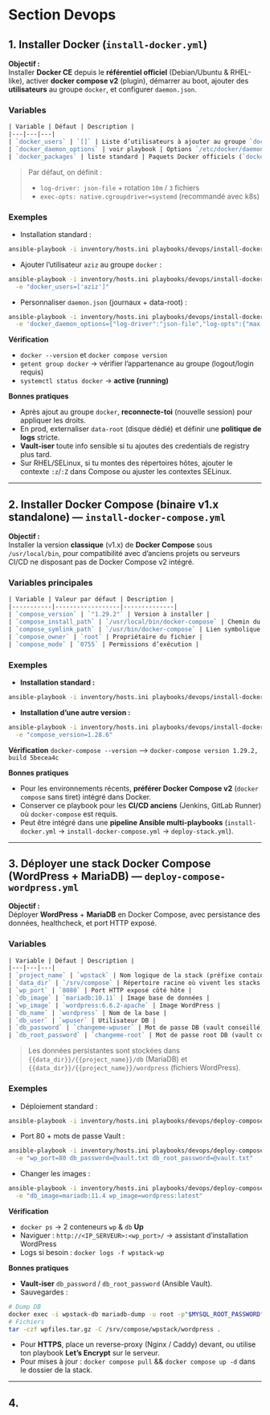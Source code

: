# Section Devops

## 1. Installer Docker (`install-docker.yml`)

**Objectif :**  
Installer **Docker CE** depuis le **référentiel officiel** (Debian/Ubuntu & RHEL-like), activer **docker compose v2** (plugin), démarrer au boot, ajouter des **utilisateurs** au groupe `docker`, et configurer `daemon.json`.

### Variables
```perl
| Variable | Défaut | Description |
|---|---|---|
| `docker_users` | `[]` | Liste d’utilisateurs à ajouter au groupe `docker` |
| `docker_daemon_options` | voir playbook | Options `/etc/docker/daemon.json` (logs, cgroupdriver, etc.) |
| `docker_packages` | liste standard | Paquets Docker officiels (`docker-ce`, `docker-compose-plugin`, …) |
```
> Par défaut, on définit :  
> - `log-driver: json-file` + rotation `10m` / `3` fichiers  
> - `exec-opts: native.cgroupdriver=systemd` (recommandé avec k8s)

### Exemples

- Installation standard :
```bash
ansible-playbook -i inventory/hosts.ini playbooks/devops/install-docker.yml
```
- Ajouter l’utilisateur `aziz` au groupe `docker` :
```bash
ansible-playbook -i inventory/hosts.ini playbooks/devops/install-docker.yml \
  -e "docker_users=['aziz']"
```
- Personnaliser `daemon.json` (journaux + data-root) :
```bash
ansible-playbook -i inventory/hosts.ini playbooks/devops/install-docker.yml \
  -e 'docker_daemon_options={"log-driver":"json-file","log-opts":{"max-size":"50m","max-file":"5"},"data-root":"/data/docker"}'
```

**Vérification**
- `docker --version` et `docker compose version`
- `getent group docker` → vérifier l’appartenance au groupe (logout/login requis)
- `systemctl status docker` → **active (running)**

**Bonnes pratiques**
- Après ajout au groupe `docker`, **reconnecte-toi** (nouvelle session) pour appliquer les droits.
- En prod, externaliser `data-root` (disque dédié) et définir une **politique de logs** stricte.
- **Vault-iser** toute info sensible si tu ajoutes des credentials de registry plus tard.
- Sur RHEL/SELinux, si tu montes des répertoires hôtes, ajouter le contexte `:z`/`:Z` dans Compose ou ajuster les contextes SELinux.

---

## 2. Installer Docker Compose (binaire v1.x standalone) — `install-docker-compose.yml`

**Objectif :**  
Installer la version **classique** (v1.x) de **Docker Compose** sous `/usr/local/bin`, pour compatibilité avec d’anciens projets ou serveurs CI/CD ne disposant pas de Docker Compose v2 intégré.

### Variables principales
```perl
| Variable | Valeur par défaut | Description |
|-----------|------------------|--------------|
| `compose_version` | `"1.29.2"` | Version à installer |
| `compose_install_path` | `/usr/local/bin/docker-compose` | Chemin du binaire |
| `compose_symlink_path` | `/usr/bin/docker-compose` | Lien symbolique pour compatibilité |
| `compose_owner` | `root` | Propriétaire du fichier |
| `compose_mode` | `0755` | Permissions d’exécution |
```

### Exemples

- **Installation standard :**
```bash
ansible-playbook -i inventory/hosts.ini playbooks/devops/install-docker-compose.yml
```
- **Installation d’une autre version :**
```bash
ansible-playbook -i inventory/hosts.ini playbooks/devops/install-docker-compose.yml \
  -e "compose_version=1.28.6"
```
**Vérification**
`docker-compose --version` --> `docker-compose version 1.29.2, build 5becea4c`

**Bonnes pratiques**
- Pour les environnements récents, **préférer Docker Compose v2** (`docker compose` sans tiret) intégré dans Docker.
- Conserver ce playbook pour les **CI/CD anciens** (Jenkins, GitLab Runner) où `docker-compose` est requis.
- Peut être intégré dans une **pipeline Ansible multi-playbooks** (`install-docker.yml` → `install-docker-compose.yml` → `deploy-stack.yml`).

---

## 3. Déployer une stack Docker Compose (WordPress + MariaDB) — `deploy-compose-wordpress.yml`

**Objectif :**  
Déployer **WordPress** + **MariaDB** en Docker Compose, avec persistance des données, healthcheck, et port HTTP exposé.

### Variables
```perl
| Variable | Défaut | Description |
|---|---|---|
| `project_name` | `wpstack` | Nom logique de la stack (préfixe containers) |
| `data_dir` | `/srv/compose` | Répertoire racine où vivent les stacks |
| `wp_port` | `8080` | Port HTTP exposé côté hôte |
| `db_image` | `mariadb:10.11` | Image base de données |
| `wp_image` | `wordpress:6.6.2-apache` | Image WordPress |
| `db_name` | `wordpress` | Nom de la base |
| `db_user` | `wpuser` | Utilisateur DB |
| `db_password` | `changeme-wpuser` | Mot de passe DB (vault conseillé) |
| `db_root_password` | `changeme-root` | Mot de passe root DB (vault conseillé) |
```

> Les données persistantes sont stockées dans `{{data_dir}}/{{project_name}}/db` (MariaDB) et `{{data_dir}}/{{project_name}}/wordpress` (fichiers WordPress).

### Exemples

- Déploiement standard :
```bash
ansible-playbook -i inventory/hosts.ini playbooks/devops/deploy-compose-wordpress.yml
```
- Port 80 + mots de passe Vault :
```bash
ansible-playbook -i inventory/hosts.ini playbooks/devops/deploy-compose-wordpress.yml \
  -e "wp_port=80 db_password=@vault.txt db_root_password=@vault.txt"
```
- Changer les images :
```bash
ansible-playbook -i inventory/hosts.ini playbooks/devops/deploy-compose-wordpress.yml \
  -e "db_image=mariadb:11.4 wp_image=wordpress:latest"
```

**Vérification**
- `docker ps` → 2 conteneurs `wp` & `db` **Up**
- Naviguer : `http://<IP_SERVEUR>:<wp_port>/` → assistant d’installation WordPress
- Logs si besoin : `docker logs -f wpstack-wp`

**Bonnes pratiques**
- **Vault-iser** `db_password` / `db_root_password` (Ansible Vault).
- Sauvegardes :
```bash
# Dump DB
docker exec -i wpstack-db mariadb-dump -u root -p"$MYSQL_ROOT_PASSWORD" wordpress > backup.sql
# Fichiers
tar -czf wpfiles.tar.gz -C /srv/compose/wpstack/wordpress .
```
- Pour **HTTPS**, place un reverse-proxy (Nginx / Caddy) devant, ou utilise ton playbook **Let’s Encrypt** sur le serveur.
- Pour mises à jour : `docker compose pull` && `docker compose up -d` dans le dossier de la stack.

---

## 4.



